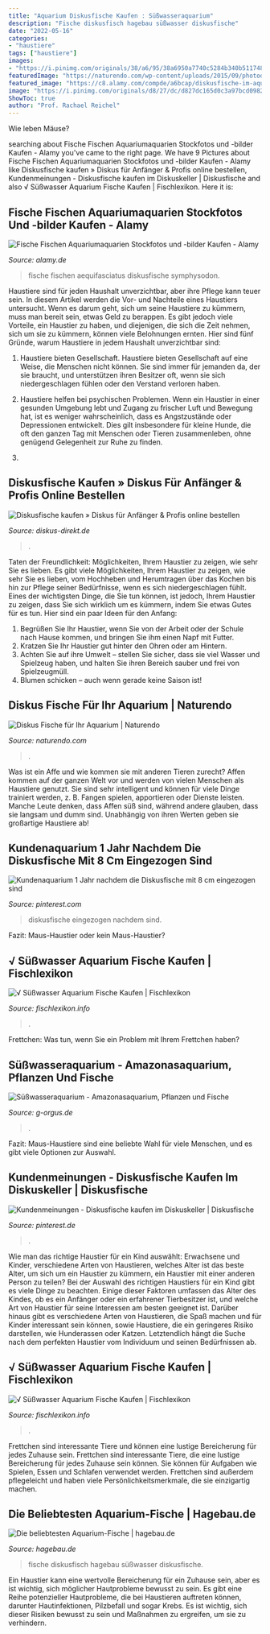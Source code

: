 ```yaml
---
title: "Aquarium Diskusfische Kaufen : Süßwasseraquarium"
description: "Fische diskusfisch hagebau süßwasser diskusfische"
date: "2022-05-16"
categories:
- "haustiere"
tags: ["haustiere"]
images:
- "https://i.pinimg.com/originals/38/a6/95/38a6950a7740c5284b340b5117481b3a.jpg"
featuredImage: "https://naturendo.com/wp-content/uploads/2015/09/photodune-1745625-symphysodon-discus-m.jpg"
featured_image: "https://c8.alamy.com/compde/a6bcap/diskusfische-im-aquarium-symphysodon-aequifasciatus-a6bcap.jpg"
image: "https://i.pinimg.com/originals/d8/27/dc/d827dc165d0c3a97bcd098215e81ac73.jpg"
ShowToc: true
author: "Prof. Rachael Reichel"
---
```



Wie leben Mäuse?

	

		
searching about Fische Fischen Aquariumaquarien Stockfotos und -bilder Kaufen - Alamy you've came to the right page. We have 9 Pictures about Fische Fischen Aquariumaquarien Stockfotos und -bilder Kaufen - Alamy like Diskusfische kaufen » Diskus für Anfänger &amp; Profis online bestellen, Kundenmeinungen - Diskusfische kaufen im Diskuskeller | Diskusfische and also √ Süßwasser Aquarium Fische Kaufen | Fischlexikon. Here it is:
		
    
## Fische Fischen Aquariumaquarien Stockfotos Und -bilder Kaufen - Alamy

<img loading=lazy src="https://c8.alamy.com/compde/a6bcap/diskusfische-im-aquarium-symphysodon-aequifasciatus-a6bcap.jpg" onerror="this.onerror=null;this.src='https://tse2.mm.bing.net/th?id=OIP.yGLAIb6w9mR31MYEDCKnJAHaFc&amp;pid=15.1';" alt="Fische Fischen Aquariumaquarien Stockfotos und -bilder Kaufen - Alamy">

_Source: alamy.de_

>fische fischen aequifasciatus diskusfische symphysodon. 

	

Haustiere sind für jeden Haushalt unverzichtbar, aber ihre Pflege kann teuer sein. In diesem Artikel werden die Vor- und Nachteile eines Haustiers untersucht.
Wenn es darum geht, sich um seine Haustiere zu kümmern, muss man bereit sein, etwas Geld zu berappen. Es gibt jedoch viele Vorteile, ein Haustier zu haben, und diejenigen, die sich die Zeit nehmen, sich um sie zu kümmern, können viele Belohnungen ernten. Hier sind fünf Gründe, warum Haustiere in jedem Haushalt unverzichtbar sind:
1. Haustiere bieten Gesellschaft. Haustiere bieten Gesellschaft auf eine Weise, die Menschen nicht können. Sie sind immer für jemanden da, der sie braucht, und unterstützen ihren Besitzer oft, wenn sie sich niedergeschlagen fühlen oder den Verstand verloren haben.

2. Haustiere helfen bei psychischen Problemen. Wenn ein Haustier in einer gesunden Umgebung lebt und Zugang zu frischer Luft und Bewegung hat, ist es weniger wahrscheinlich, dass es Angstzustände oder Depressionen entwickelt. Dies gilt insbesondere für kleine Hunde, die oft den ganzen Tag mit Menschen oder Tieren zusammenleben, ohne genügend Gelegenheit zur Ruhe zu finden.

3.

    
## Diskusfische Kaufen » Diskus Für Anfänger &amp; Profis Online Bestellen

<img loading=lazy src="https://diskus-direkt.de/images/AxelEmpfehlungen.jpg" onerror="this.onerror=null;this.src='https://tse3.mm.bing.net/th?id=OIP.1-Y4-t-6cjDJEIa0jmgj5gHaHa&amp;pid=15.1';" alt="Diskusfische kaufen » Diskus für Anfänger &amp; Profis online bestellen">

_Source: diskus-direkt.de_

>. 

	

Taten der Freundlichkeit: Möglichkeiten, Ihrem Haustier zu zeigen, wie sehr Sie es lieben.
Es gibt viele Möglichkeiten, Ihrem Haustier zu zeigen, wie sehr Sie es lieben, vom Hochheben und Herumtragen über das Kochen bis hin zur Pflege seiner Bedürfnisse, wenn es sich niedergeschlagen fühlt. Eines der wichtigsten Dinge, die Sie tun können, ist jedoch, Ihrem Haustier zu zeigen, dass Sie sich wirklich um es kümmern, indem Sie etwas Gutes für es tun. Hier sind ein paar Ideen für den Anfang:
1. Begrüßen Sie Ihr Haustier, wenn Sie von der Arbeit oder der Schule nach Hause kommen, und bringen Sie ihm einen Napf mit Futter.
2. Kratzen Sie Ihr Haustier gut hinter den Ohren oder am Hintern.
3. Achten Sie auf ihre Umwelt – stellen Sie sicher, dass sie viel Wasser und Spielzeug haben, und halten Sie ihren Bereich sauber und frei von Spielzeugmüll.
4. Blumen schicken – auch wenn gerade keine Saison ist!

    
## Diskus Fische Für Ihr Aquarium | Naturendo

<img loading=lazy src="https://naturendo.com/wp-content/uploads/2015/09/photodune-1745625-symphysodon-discus-m.jpg" onerror="this.onerror=null;this.src='https://tse2.mm.bing.net/th?id=OIP.EIe8PSnQf79_cZ7UdKAQhgHaEw&amp;pid=15.1';" alt="Diskus Fische für Ihr Aquarium | Naturendo">

_Source: naturendo.com_

>. 

	

Was ist ein Affe und wie kommen sie mit anderen Tieren zurecht?
Affen kommen auf der ganzen Welt vor und werden von vielen Menschen als Haustiere genutzt. Sie sind sehr intelligent und können für viele Dinge trainiert werden, z. B. Fangen spielen, apportieren oder Dienste leisten. Manche Leute denken, dass Affen süß sind, während andere glauben, dass sie langsam und dumm sind. Unabhängig von ihren Werten geben sie großartige Haustiere ab!

    
## Kundenaquarium 1 Jahr Nachdem Die Diskusfische Mit 8 Cm Eingezogen Sind

<img loading=lazy src="https://i.pinimg.com/736x/8d/d7/a4/8dd7a44013a62ae92bfd8f54c461ba8d--youtube-aquarium.jpg" onerror="this.onerror=null;this.src='https://tse3.mm.bing.net/th?id=OIP.h0P8VVeyWWYXDxsjyFNFRwEgDY&amp;pid=15.1';" alt="Kundenaquarium 1 Jahr nachdem die Diskusfische mit 8 cm eingezogen sind">

_Source: pinterest.com_

>diskusfische eingezogen nachdem sind. 

	

Fazit: Maus-Haustier oder kein Maus-Haustier?

    
## √ Süßwasser Aquarium Fische Kaufen | Fischlexikon

<img loading=lazy src="https://i.pinimg.com/originals/b1/bf/15/b1bf15253596240cdcd79843faf35aee.jpg" onerror="this.onerror=null;this.src='https://tse2.mm.bing.net/th?id=OIP.MSCSXksCeA3LNs0lQzFr8AHaEK&amp;pid=15.1';" alt="√ Süßwasser Aquarium Fische Kaufen | Fischlexikon">

_Source: fischlexikon.info_

>. 

	

Frettchen: Was tun, wenn Sie ein Problem mit Ihrem Frettchen haben?

    
## Süßwasseraquarium - Amazonasaquarium, Pflanzen Und Fische

<img loading=lazy src="http://www.g-orgus.de/tiere/aquarium/bilder/diskusfische-im-aquarium.jpg" onerror="this.onerror=null;this.src='https://tse2.mm.bing.net/th?id=OIP.TfyhPT-091DtdFUFzuKbcAHaF0&amp;pid=15.1';" alt="Süßwasseraquarium - Amazonasaquarium, Pflanzen und Fische">

_Source: g-orgus.de_

>. 

	

Fazit: Maus-Haustiere sind eine beliebte Wahl für viele Menschen, und es gibt viele Optionen zur Auswahl.

    
## Kundenmeinungen - Diskusfische Kaufen Im Diskuskeller | Diskusfische

<img loading=lazy src="https://i.pinimg.com/originals/d8/27/dc/d827dc165d0c3a97bcd098215e81ac73.jpg" onerror="this.onerror=null;this.src='https://tse4.mm.bing.net/th?id=OIP.m8VmCqYvxYEKsLkLBGgiAgHaE8&amp;pid=15.1';" alt="Kundenmeinungen - Diskusfische kaufen im Diskuskeller | Diskusfische">

_Source: pinterest.de_

>. 

	

Wie man das richtige Haustier für ein Kind auswählt: Erwachsene und Kinder, verschiedene Arten von Haustieren, welches Alter ist das beste Alter, um sich um ein Haustier zu kümmern, ein Haustier mit einer anderen Person zu teilen?
Bei der Auswahl des richtigen Haustiers für ein Kind gibt es viele Dinge zu beachten. Einige dieser Faktoren umfassen das Alter des Kindes, ob es ein Anfänger oder ein erfahrener Tierbesitzer ist, und welche Art von Haustier für seine Interessen am besten geeignet ist. Darüber hinaus gibt es verschiedene Arten von Haustieren, die Spaß machen und für Kinder interessant sein können, sowie Haustiere, die ein geringeres Risiko darstellen, wie Hunderassen oder Katzen. Letztendlich hängt die Suche nach dem perfekten Haustier vom Individuum und seinen Bedürfnissen ab.

    
## √ Süßwasser Aquarium Fische Kaufen | Fischlexikon

<img loading=lazy src="https://i.pinimg.com/originals/38/a6/95/38a6950a7740c5284b340b5117481b3a.jpg" onerror="this.onerror=null;this.src='https://tse4.mm.bing.net/th?id=OIP.iA5FzyKCIHnkSK_Cu2p6oAHaEK&amp;pid=15.1';" alt="√ Süßwasser Aquarium Fische Kaufen | Fischlexikon">

_Source: fischlexikon.info_

>. 

	

Frettchen sind interessante Tiere und können eine lustige Bereicherung für jedes Zuhause sein.
Frettchen sind interessante Tiere, die eine lustige Bereicherung für jedes Zuhause sein können. Sie können für Aufgaben wie Spielen, Essen und Schlafen verwendet werden. Frettchen sind außerdem pflegeleicht und haben viele Persönlichkeitsmerkmale, die sie einzigartig machen.

    
## Die Beliebtesten Aquarium-Fische | Hagebau.de

<img loading=lazy src="https://www.hagebau.de/media/i/diskusfisch-11322-0.jpg" onerror="this.onerror=null;this.src='https://tse4.mm.bing.net/th?id=OIP.7qibUFMrlVdGqm8jPgZ9PQHaFi&amp;pid=15.1';" alt="Die beliebtesten Aquarium-Fische | hagebau.de">

_Source: hagebau.de_

>fische diskusfisch hagebau süßwasser diskusfische. 

	

Ein Haustier kann eine wertvolle Bereicherung für ein Zuhause sein, aber es ist wichtig, sich möglicher Hautprobleme bewusst zu sein.
Es gibt eine Reihe potenzieller Hautprobleme, die bei Haustieren auftreten können, darunter Hautinfektionen, Pilzbefall und sogar Krebs. Es ist wichtig, sich dieser Risiken bewusst zu sein und Maßnahmen zu ergreifen, um sie zu verhindern.

